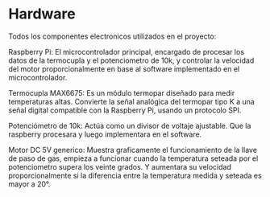 # Hardware

Todos los componentes electronicos utilizados en el proyecto:

Raspberry Pi: El microcontrolador principal, encargado de procesar los datos de la termocupla y el potenciometro de 10k, y controlar la velocidad del motor proporcionalmente en base al software implementado en el microcontrolador. 

Termocupla MAX6675: Es un módulo termopar diseñado para medir temperaturas altas. Convierte la señal analógica del termopar tipo K a una señal digital compatible con la Raspberry Pi, usando un protocolo SPI.

Potenciómetro de 10k: Actúa como un divisor de voltaje ajustable. Que la raspberry procesara y luego implementara en el software.

Motor DC 5V generico: Muestra graficamente el funcionamiento de la llave de paso de gas, empieza a funcionar cuando la temperatura seteada por el potenciometro supera los veinte grados. Y aumentara su velocidad proporcionalmente si la diferencia entre la temperatura medida y seteada es mayor a 20°.
